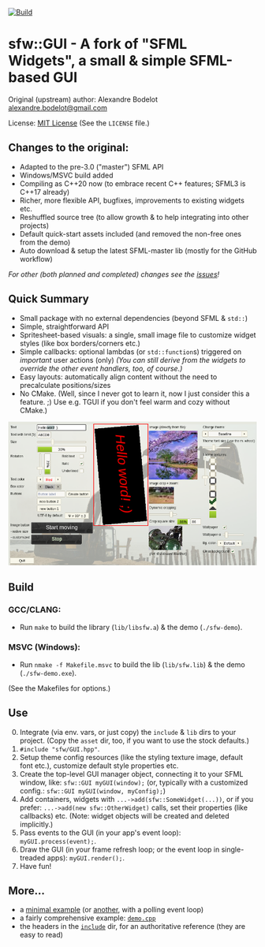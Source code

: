[![Build](https://github.com/xparq/sfw/actions/workflows/ci.yml/badge.svg)](https://github.com/xparq/sfw/actions/workflows/ci.yml)

sfw::GUI - A fork of "SFML Widgets", a small & simple SFML-based GUI
====================================================================

Original (upstream) author: Alexandre Bodelot <alexandre.bodelot@gmail.com>

License: [MIT License](http://opensource.org/licenses/MIT) (See the `LICENSE` file.)

## Changes to the original:

- Adapted to the pre-3.0 ("master") SFML API
- Windows/MSVC build added
- Compiling as C++20 now (to embrace recent C++ features; SFML3 is C++17 already)
- Richer, more flexible API, bugfixes, improvements to existing widgets etc.
- Reshuffled source tree (to allow growth & to help integrating into other projects)
- Default quick-start assets included (and removed the non-free ones from the demo)
- Auto download & setup the latest SFML-master lib (mostly for the GitHub workflow)

_For other (both planned and completed) changes see the [issues](https://github.com/xparq/sfw/issues)!_

## Quick Summary

- Small package with no external dependencies (beyond SFML & `std::`)
- Simple, straightforward API
- Spritesheet-based visuals: a single, small image file to customize widget styles (like box borders/corners etc.)
- Simple callbacks: optional lambdas (or `std::function`s) triggered on _important_ user actions (only)
  _(You can still derive from the widgets to override the other event handlers, too, of course.)_
- Easy layouts: automatically align content without the need to precalculate positions/sizes
- No CMake. (Well, since I never got to learn it, now I just consider this a feature. ;)
  Use e.g. TGUI if you don't feel warm and cozy without CMake.)


![screenshot](doc/media/demo-screenshot.png)


## Build

### GCC/CLANG:

- Run `make` to build the library (`lib/libsfw.a`) & the demo (`./sfw-demo`).

### MSVC (Windows):

- Run `nmake -f Makefile.msvc` to build the lib (`lib/sfw.lib`) & the demo (`./sfw-demo.exe`).

(See the Makefiles for options.)


## Use

0. Integrate (via env. vars, or just copy) the `include` & `lib` dirs to your project.
   (Copy the `asset` dir, too, if you want to use the stock defaults.)
1. `#include "sfw/GUI.hpp"`.
2. Setup theme config resources (like the styling texture image, default font etc.),
   customize default style properties etc.
3. Create the top-level GUI manager object, connecting it to your SFML window, like: `sfw::GUI myGUI(window);`
   (or, typically with a customized config.: `sfw::GUI myGUI(window, myConfig);`)
4. Add containers, widgets with `...->add(sfw::SomeWidget(...))`, or if you prefer: `...->add(new sfw::OtherWidget)` calls,
   set their properties (like callbacks) etc.
   (Note: widget objects will be created and deleted implicitly.)
5. Pass events to the GUI (in your app's event loop): `myGUI.process(event);`.
6. Draw the GUI (in your frame refresh loop; or the event loop in single-treaded apps): `myGUI.render();`.
7. Have fun!

## More...

* a [minimal example](doc/minimal_example.cpp) (or [another](doc/minimal_example-polling.cpp), with a polling event loop)
* a fairly comprehensive example: [`demo.cpp`](src/demo.cpp)
* the headers in the [`include`](include/sfw) dir, for an authoritative reference (they are easy to read)
